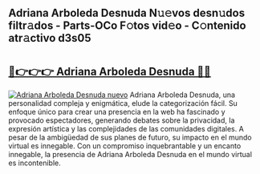 ## Adriana Arboleda Desnuda N𝚞𝚎vos desn𝚞dos filtr𝚊dos - Parts-OCo F𝚘tos vid𝚎o - C𝚘ntenido atr𝚊ctivo d3s05

# <h2><a href="http://mbe6ug.tromn.icu/?c=Adriana+Arboleda+Desnuda">🔗👉👉👉 Adriana Arboleda Desnuda 🔗🔗</a></h2>

[![Adriana Arboleda Desnuda nuevo](https://i.imgur.com/pEAQMta.gif)](http://mbe6ug.tromn.icu/?c=Adriana+Arboleda+Desnuda)
Adriana Arboleda Desnuda, una personalidad compleja y enigmática, elude la categorización fácil. Su enfoque único para crear una presencia en la web ha fascinado y provocado espectadores, generando debates sobre la privacidad, la expresión artística y las complejidades de las comunidades digitales. A pesar de la ambigüedad de sus planes de futuro, su impacto en el mundo virtual es innegable. Con un compromiso inquebrantable y un encanto innegable, la presencia de Adriana Arboleda Desnuda en el mundo virtual es incontenible.
